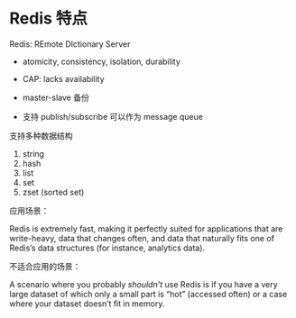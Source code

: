 # Redis 特点

Redis: REmote DIctionary Server

- atomicity, consistency, isolation, durability 
- CAP: lacks availability
- master-slave 备份

- 支持 publish/subscribe 可以作为 message queue



 支持多种数据结构

1. string
2. hash
3. list
4. set
5. zset (sorted set)



应用场景：

Redis is extremely fast, making it perfectly suited for applications that are write-heavy, data that changes often, and data that naturally fits one of Redis’s data structures (for instance, analytics data). 



不适合应用的场景：

A scenario where you probably *shouldn’t* use Redis is if you have a very large dataset of which only a small part is “hot” (accessed often) or a case where your dataset doesn’t fit in memory.

